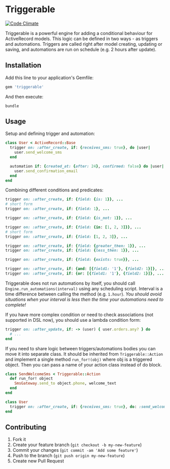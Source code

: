 # Triggerable

[![Code Climate](https://codeclimate.com/github/anjlab/triggerable/badges/gpa.svg)](https://codeclimate.com/github/anjlab/triggerable)

Triggerable is a powerful engine for adding a conditional behaviour for ActiveRecord models. This logic can be defined in two ways - as triggers and automations. Triggers are called right after model creating, updating or saving, and automations are run on schedule (e.g. 2 hours after update).

## Installation

Add this line to your application's Gemfile:

```ruby
gem 'triggerable'
```

And then execute:

```shell
bundle
```

## Usage

Setup and defining trigger and automation:

```ruby
class User < ActiveRecord::Base
  trigger on: :after_create, if: {receives_sms: true}, do |user|
    user.send_welcome_sms
  end

  automation if: {created_at: {after: 24}, confirmed: false} do |user|
    user.send_confirmation_email
  end
end
```

Combining different conditions and predicates:

```ruby
trigger on: :after_create, if: {field: {is: 1}}, ...
# short form
trigger on: :after_create, if: {field: 1}, ...

trigger on: :after_create, if: {field: {is_not: 1}}, ...

trigger on: :after_create, if: {field: {in: [1, 2, 3]}}, ...
# short form
trigger on: :after_create, if: {field: [1, 2, 3]}, ...

trigger on: :after_create, if: {field: {greater_then: 1}}, ...
trigger on: :after_create, if: {field: {less_then: 1}}, ...

trigger on: :after_create, if: {field: {exists: true}}, ...

trigger on: :after_create, if: {and: [{field1: '1'}, {field2: 1}]}, ...
trigger on: :after_create, if: {or: [{field1: '1'}, {field2: 1}]}, ...
```

Triggerable does not run automations by itself, you should call `Engine.run_automations(interval)` using any scheduling script. Interval is a time difference between calling the method (e.g. `1.hour`). *You should avoid situations when your interval is less then the time your automations need to complete!*

If you have more complex condition or need to check associations (not supported in DSL now), you should use a lambda condition form:

```ruby
trigger on: :after_update, if: -> (user) { user.orders.any? } do
  # ...
end
```

If you need to share logic between triggers/automations bodies you can move it into separate class. It should be inherited from `Triggerable::Action` and implement a single method `run_for!(obj)` where obj is a triggered object. Then you can pass a name of your action class instead of do block.

```ruby
class SendWelcomeSms < Triggerable::Action
  def run_for! object
    SmsGateway.send_to object.phone, welcome_text
  end
end

class User
  trigger on: :after_create, if: {receives_sms: true}, do: :send_welcome_sms
end
```

## Contributing

1. Fork it
2. Create your feature branch (`git checkout -b my-new-feature`)
3. Commit your changes (`git commit -am 'Add some feature'`)
4. Push to the branch (`git push origin my-new-feature`)
5. Create new Pull Request

